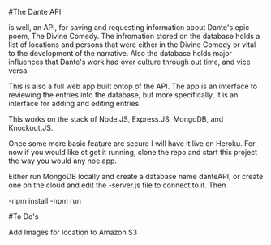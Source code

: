 #The Dante API 

is well, an API, for saving and requesting information about Dante's epic poem, The Divine Comedy. The infromation stored on the database holds a list of locations and persons that were either in the Divine Comedy or vital to the development of the narrative. Also the database holds major influences that Dante's work had over culture through out time, and vice versa.

This is also a full web app built ontop of the API. The app is an interface to reviewing the entries into the database, but more specifically, it is an interface for adding and editing entries. 

This works on the stack of Node.JS, Express.JS, MongoDB, and Knockout.JS.

Once some more basic feature are secure I will have it live on Heroku. For now if you would like ot get it running, clone the repo and start this project the way you would any noe app.

Either run MongoDB locally and create a database name danteAPI, or create one on the cloud and edit the -server.js file to connect to it. Then

-npm install
-npm run

#To Do's

Add Images for location to Amazon S3
